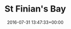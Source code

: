 ---
title:		"St Finian's Bay"
type:		"photos"
mediatype:		"upload"
location:		"Kerry, Ireland"
date:		"2016-07-31 13:47:33+00:00"
album:		"people"
filename:		"mick-beach.md"
series:		"family"
cl_public_id:		"people/mick-beach"
cl_version:		1497005475
format:		"tiff"
bytes:		2729756
width:		1115
height:		1440
colours:
- "#473F3D"
- "#625956"
- "#A9B0BD"
- "#828A99"
- "#0C131D"
- "#353035"
- "#0E1821"
- "#3A2C28"
- "#02050A"
- "#7C5B51"
- "#717C82"
- "#C6CBCF"
exposure_mode:		"Auto"
program:		"Aperture-priority AE"
aperture:		"4.5"
focal_length:		"16.0 mm"
iso:		"200"
shutter_speed:		"1/1000"
metering:		"Multi-segment"
flash:		"Off, Did not fire"
white_balance:		"Custom"
colour_temp:		"5100"
has_crop:		"false"
orientation:		"Horizontal (normal)"
camera_model:		"NIKON D800"
lens_info:		"16mm f/2.8"
artist: "Matt Finucane"
x_resolution:		"300"
y_resolution:		"300"
---